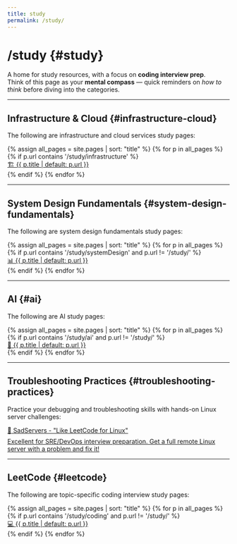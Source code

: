 ```yaml
---
title: study
permalink: /study/
---
```


# /study {#study}

A home for study resources, with a focus on **coding interview prep**.  
Think of this page as your **mental compass** — quick reminders on *how to think* before diving into the categories.

---

## Infrastructure & Cloud {#infrastructure-cloud}

The following are infrastructure and cloud services study pages:

<div class="study-tiles">
{% assign all_pages = site.pages | sort: "title" %}
{% for p in all_pages %}
  {% if p.url contains '/study/infrastructure' %}
    <a href="{{ p.url | relative_url }}" class="study-tile system-design">
      <div class="study-tile-title">
        <span class="study-tile-icon">🏗️</span>
        {{ p.title | default: p.url }}
      </div>
    </a>
  {% endif %}
{% endfor %}
</div>

---

## System Design Fundamentals {#system-design-fundamentals}

The following are system design fundamentals study pages:

<div class="study-tiles">
{% assign all_pages = site.pages | sort: "title" %}
{% for p in all_pages %}
  {% if p.url contains '/study/systemDesign' and p.url != '/study/' %}
    <a href="{{ p.url | relative_url }}" class="study-tile system-design">
      <div class="study-tile-title">
        <span class="study-tile-icon">📊</span>
        {{ p.title | default: p.url }}
      </div>
    </a>
  {% endif %}
{% endfor %}
</div>


---

## AI {#ai}

The following are AI study pages:

<div class="study-tiles">
{% assign all_pages = site.pages | sort: "title" %}
{% for p in all_pages %}
  {% if p.url contains '/study/ai' and p.url != '/study/' %}
    <a href="{{ p.url | relative_url }}" class="study-tile system-design">
      <div class="study-tile-title">
        <span class="study-tile-icon">🤖</span>
        {{ p.title | default: p.url }}
      </div>
    </a>
  {% endif %}
{% endfor %}
</div>

---

## Troubleshooting Practices {#troubleshooting-practices}

Practice your debugging and troubleshooting skills with hands-on Linux server challenges:

<div class="study-tiles">
  <a href="https://sadservers.com/" target="_blank" class="study-tile system-design">
    <div class="study-tile-title">
      <span class="study-tile-icon">🔧</span>
      SadServers - "Like LeetCode for Linux"
    </div>
    <div style="font-size: 14px; color: var(--muted); margin-top: 8px;">
      Excellent for SRE/DevOps interview preparation. Get a full remote Linux server with a problem and fix it!
    </div>
  </a>
</div>

---

## LeetCode {#leetcode}

The following are topic-specific coding interview study pages:

<div class="study-tiles">
{% assign all_pages = site.pages | sort: "title" %}
{% for p in all_pages %}
  {% if p.url contains '/study/coding' and p.url != '/study/' %}
    <a href="{{ p.url | relative_url }}" class="study-tile coding">
      <div class="study-tile-title">
        <span class="study-tile-icon">💻</span>
        {{ p.title | default: p.url }}
      </div>
    </a>
  {% endif %}
{% endfor %}
</div>
